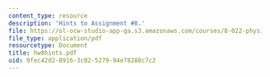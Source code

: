 ```yaml
---
content_type: resource
description: 'Hints to Assignment #8.'
file: https://ol-ocw-studio-app-qa.s3.amazonaws.com/courses/8-022-physics-ii-electricity-and-magnetism-fall-2002/9fec42d289163c02527994e78288c7c2_hw8hints.pdf
file_type: application/pdf
resourcetype: Document
title: hw8hints.pdf
uid: 9fec42d2-8916-3c02-5279-94e78288c7c2
---
```

